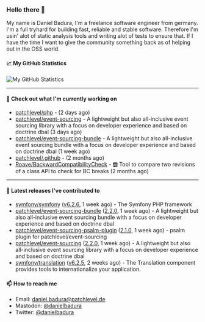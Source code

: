 ### Hello there 👋

My name is Daniel Badura, I'm a freelance software engineer from germany. I'm a full tryhard for building fast, reliable and stable software. 
Therefore I'm usin' alot of static analysis tools and writing alot of tests to ensure that. If I have the time I want to give the community something back as of helping out in the OSS world.

#### 📈 My GitHub Statistics

![My GitHub Statistics](https://github-readme-stats.vercel.app/api?username=DanielBadura&show_icons=true&count_private=true&hide_title=true)

---

#### 👷 Check out what I'm currently working on

- [patchlevel/php](https://github.com/patchlevel/php) -  (2 days ago)
- [patchlevel/event-sourcing](https://github.com/patchlevel/event-sourcing) - A lightweight but also all-inclusive event sourcing library with a focus on developer experience and based on doctrine dbal (3 days ago)
- [patchlevel/event-sourcing-bundle](https://github.com/patchlevel/event-sourcing-bundle) - A lightweight but also all-inclusive event sourcing bundle with a focus on developer experience and based on doctrine dbal (1 week ago)
- [patchlevel/.github](https://github.com/patchlevel/.github) -  (2 months ago)
- [Roave/BackwardCompatibilityCheck](https://github.com/Roave/BackwardCompatibilityCheck) - :ab: Tool to compare two revisions of a class API to check for BC breaks (2 months ago)

---

#### 🔭 Latest releases I've contributed to

- [symfony/symfony](https://github.com/symfony/symfony) ([v6.2.6](https://github.com/symfony/symfony/releases/tag/v6.2.6), 1 week ago) - The Symfony PHP framework
- [patchlevel/event-sourcing-bundle](https://github.com/patchlevel/event-sourcing-bundle) ([2.2.0](https://github.com/patchlevel/event-sourcing-bundle/releases/tag/2.2.0), 1 week ago) - A lightweight but also all-inclusive event sourcing bundle with a focus on developer experience and based on doctrine dbal
- [patchlevel/event-sourcing-psalm-plugin](https://github.com/patchlevel/event-sourcing-psalm-plugin) ([2.1.0](https://github.com/patchlevel/event-sourcing-psalm-plugin/releases/tag/2.1.0), 1 week ago) - psalm plugin for patchlevel/event-sourcing
- [patchlevel/event-sourcing](https://github.com/patchlevel/event-sourcing) ([2.2.0](https://github.com/patchlevel/event-sourcing/releases/tag/2.2.0), 1 week ago) - A lightweight but also all-inclusive event sourcing library with a focus on developer experience and based on doctrine dbal
- [symfony/translation](https://github.com/symfony/translation) ([v6.2.5](https://github.com/symfony/translation/releases/tag/v6.2.5), 2 weeks ago) - The Translation component provides tools to internationalize your application.

#### 📫 How to reach me

- Email: [daniel.badura@patchlevel.de](mailto:daniel.badura@patchlevel.de)
- Mastodon: <a rel="me" href="https://phpc.social/@danielbadura">@danielbadura</a>
- Twitter: [@danielbadura](https://twitter.com/danielbadura)
